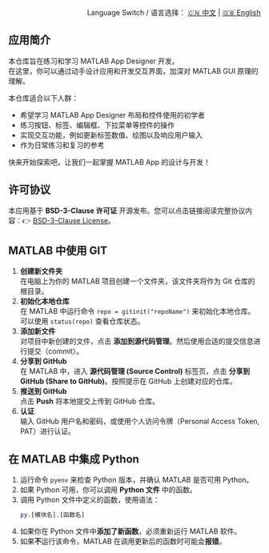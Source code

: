 <p align="right">
  Language Switch / 语言选择：
  <a href="./README.zh-CN.md">🇨🇳 中文</a> | <a href="./README.md">🇬🇧 English</a>
</p>

**应用简介**
---
本仓库旨在练习和学习 MATLAB App Designer 开发。  
在这里，你可以通过动手设计应用和开发交互界面，加深对 MATLAB GUI 原理的理解。

本仓库适合以下人群：
- 希望学习 MATLAB App Designer 布局和控件使用的初学者
- 练习按钮、标签、编辑框、下拉菜单等控件的操作
- 实现交互功能，例如更新标签数值、绘图以及响应用户输入
- 作为日常练习和复习的参考

快来开始探索吧，让我们一起掌握 MATLAB App 的设计与开发！

**许可协议**
---
本应用基于 **BSD-3-Clause 许可证** 开源发布。您可以点击链接阅读完整协议内容：👉 [BSD-3-Clause License](./LICENSE)。  

**MATLAB 中使用 GIT**
---

1. **创建新文件夹**  
在电脑上为你的 MATLAB 项目创建一个文件夹，该文件夹将作为 Git 仓库的根目录。
2. **初始化本地仓库**  
在 MATLAB 中运行命令 `repo = gitinit("repoName")` 来初始化本地仓库。可以使用 `status(repo)` 查看仓库状态。
3. **添加新文件**  
对项目中新创建的文件，点击 **添加到源代码管理**。然后使用合适的提交信息进行提交（commit）。
4. **分享到 GitHub**  
在 MATLAB 中，进入 **源代码管理 (Source Control)** 标签页，点击 **分享到 GitHub (Share to GitHub)**。按照提示在 GitHub 上创建对应的仓库。
5. **推送到 GitHub**  
点击 **Push** 将本地提交上传到 GitHub 仓库。
6. **认证**  
输入 GitHub 用户名和密码，或使用个人访问令牌（Personal Access Token, PAT）进行认证。

**在 MATLAB 中集成 Python**
---
1. 运行命令 `pyenv` 来检查 Python 版本，并确认 MATLAB 是否可用 Python。  
2. 如果 Python 可用，你可以调用 **Python 文件** 中的函数。  
3. 调用 Python 文件中定义的函数，使用语法：  
   ```matlab
   py.[模块名].[函数名]
4. 如果你在 Python 文件中**添加了新函数**，必须重新运行 MATLAB 软件。  
5. 如果**不**运行该命令，MATLAB 在调用更新后的函数时可能会**报错**。

